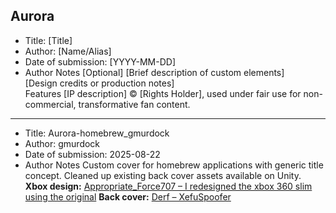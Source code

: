 ## Aurora

- Title: [Title]
- Author: [Name/Alias]
- Date of submission: [YYYY-MM-DD]
- Author Notes [Optional]
	[Brief description of custom elements]  
	[Design credits or production notes]  
	Features [IP description] © [Rights Holder], used under fair use for non-commercial, transformative fan content.

---

- Title: Aurora-homebrew_gmurdock
- Author: gmurdock
- Date of submission: 2025-08-22
- Author Notes
	Custom cover for homebrew applications with generic title concept.
	Cleaned up existing back cover assets available on Unity.
	**Xbox design:** [Appropriate_Force707 – I redesigned the xbox 360 slim using the original](https://www.reddit.com/r/xbox360/comments/1gcru9r/i_redesigned_the_xbox_360_slim_using_the_original/)
	**Back cover:** [Derf – XefuSpoofer](https://xboxunity.net)
